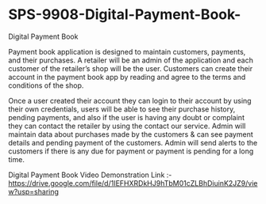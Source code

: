 # SPS-9908-Digital-Payment-Book-
Digital Payment Book 

Payment book application is designed to maintain customers, payments, and their purchases. A retailer will be an admin of the application and each customer of the retailer’s shop will be the user. Customers can create their account in the payment book app by reading and agree to the terms and conditions of the shop. 
 
Once a user created their account they can login to their account by using their own credentials, users will be able to see their purchase history, pending payments, and also if the user is having any doubt or complaint they can contact the retailer by using the contact our service. Admin will maintain data about purchases made by the customers & can see payment details and pending payment of the customers. Admin will send alerts to the customers if there is any due for payment or payment is pending for a long time. 


Digital Payment Book Video Demonstration Link :-https://drive.google.com/file/d/1IEFHXRDkHJ9hTbM01cZLBhDiuinK2JZ9/view?usp=sharing
